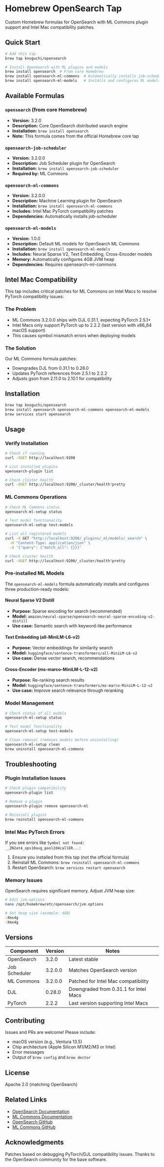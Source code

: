 # Homebrew OpenSearch Tap

Custom Homebrew formulas for OpenSearch with ML Commons plugin support and Intel Mac compatibility patches.

## Quick Start

```bash
# Add this tap
brew tap knoguchi/opensearch

# Install OpenSearch with ML plugins and models
brew install opensearch  # From core Homebrew
brew install opensearch-ml-commons  # Automatically installs job-scheduler
brew install opensearch-ml-models   # Installs and configures ML models
```

## Available Formulas

### `opensearch` (from core Homebrew)
- **Version:** 3.2.0  
- **Description:** Core OpenSearch distributed search engine
- **Installation:** `brew install opensearch`
- **Note:** This formula comes from the official Homebrew core tap

### `opensearch-job-scheduler`
- **Version:** 3.2.0.0
- **Description:** Job Scheduler plugin for OpenSearch
- **Installation:** `brew install opensearch-job-scheduler`
- **Required by:** ML Commons

### `opensearch-ml-commons`
- **Version:** 3.2.0.0
- **Description:** Machine Learning plugin for OpenSearch
- **Installation:** `brew install opensearch-ml-commons`
- **Includes:** Intel Mac PyTorch compatibility patches
- **Dependencies:** Automatically installs job-scheduler

### `opensearch-ml-models`
- **Version:** 1.0.0
- **Description:** Default ML models for OpenSearch ML Commons
- **Installation:** `brew install opensearch-ml-models`
- **Includes:** Neural Sparse V2, Text Embedding, Cross-Encoder models
- **Memory:** Automatically configures 4GB JVM heap
- **Dependencies:** Requires opensearch-ml-commons

## Intel Mac Compatibility

This tap includes critical patches for ML Commons on Intel Macs to resolve PyTorch compatibility issues:

### The Problem
- ML Commons 3.2.0.0 ships with DJL 0.31.1, expecting PyTorch 2.5.1+
- Intel Macs only support PyTorch up to 2.2.2 (last version with x86_64 macOS support)
- This causes symbol mismatch errors when deploying models

### The Solution
Our ML Commons formula patches:
- Downgrades DJL from 0.31.1 to 0.28.0
- Updates PyTorch references from 2.5.1 to 2.2.2
- Adjusts gson from 2.11.0 to 2.10.1 for compatibility

## Installation

```bash
brew tap knoguchi/opensearch
brew install opensearch opensearch-ml-commons opensearch-ml-models
brew services start opensearch
```

## Usage

### Verify Installation
```bash
# Check if running
curl -XGET http://localhost:9200

# List installed plugins
opensearch-plugin list

# Check cluster health
curl -XGET http://localhost:9200/_cluster/health?pretty
```

### ML Commons Operations
```bash
# Check ML Commons status
opensearch-ml-setup status

# Test model functionality
opensearch-ml-setup test-models

# List all registered models
curl -X GET "http://localhost:9200/_plugins/_ml/models/_search" \
  -H "Content-Type: application/json" \
  -d '{"query": {"match_all": {}}}'

# Check cluster health
curl -XGET http://localhost:9200/_cluster/health?pretty
```

### Pre-installed ML Models

The `opensearch-ml-models` formula automatically installs and configures three production-ready models:

#### Neural Sparse V2 Distill
- **Purpose:** Sparse encoding for search (recommended)
- **Model:** `amazon/neural-sparse/opensearch-neural-sparse-encoding-v2-distill`
- **Use case:** Semantic search with keyword-like performance

#### Text Embedding (all-MiniLM-L6-v2)
- **Purpose:** Vector embeddings for similarity search
- **Model:** `huggingface/sentence-transformers/all-MiniLM-L6-v2`
- **Use case:** Dense vector search, recommendations

#### Cross-Encoder (ms-marco-MiniLM-L-12-v2)
- **Purpose:** Re-ranking search results
- **Model:** `huggingface/sentence-transformers/ms-marco-MiniLM-L-12-v2`
- **Use case:** Improve search relevance through reranking

### Model Management
```bash
# Check status of all models
opensearch-ml-setup status

# Test model functionality
opensearch-ml-setup test-models

# Clean removal (removes models before uninstalling)
opensearch-ml-setup clean
brew uninstall opensearch-ml-commons
```

## Troubleshooting

### Plugin Installation Issues
```bash
# Check plugin compatibility
opensearch-plugin list

# Remove a plugin
opensearch-plugin remove opensearch-ml

# Reinstall plugins
brew reinstall opensearch-ml-commons
```

### Intel Mac PyTorch Errors
If you see errors like `Symbol not found: __ZN2at4_ops10avg_pool2d4callER...`:
1. Ensure you installed from this tap (not the official formula)
2. Reinstall ML Commons: `brew reinstall opensearch-ml-commons`
3. Restart OpenSearch: `brew services restart opensearch`

### Memory Issues
OpenSearch requires significant memory. Adjust JVM heap size:
```bash
# Edit jvm.options
nano /opt/homebrew/etc/opensearch/jvm.options

# Set heap size (example: 4GB)
-Xms4g
-Xmx4g
```

## Versions

| Component | Version | Notes |
|-----------|---------|-------|
| OpenSearch | 3.2.0 | Latest stable |
| Job Scheduler | 3.2.0.0 | Matches OpenSearch version |
| ML Commons | 3.2.0.0 | Patched for Intel Mac compatibility |
| DJL | 0.28.0 | Downgraded from 0.31.1 for Intel Macs |
| PyTorch | 2.2.2 | Last version supporting Intel Macs |

## Contributing

Issues and PRs are welcome! Please include:
- macOS version (e.g., Ventura 13.5)
- Chip architecture (Apple Silicon M1/M2/M3 or Intel)
- Error messages
- Output of `brew config` and `brew doctor`

## License

Apache 2.0 (matching OpenSearch)

## Related Links

- [OpenSearch Documentation](https://opensearch.org/docs/latest/)
- [ML Commons Documentation](https://opensearch.org/docs/latest/ml-commons-plugin/index/)
- [OpenSearch GitHub](https://github.com/opensearch-project/OpenSearch)
- [ML Commons GitHub](https://github.com/opensearch-project/ml-commons)

## Acknowledgments

Patches based on debugging PyTorch/DJL compatibility issues. Thanks to the OpenSearch community for the base software.